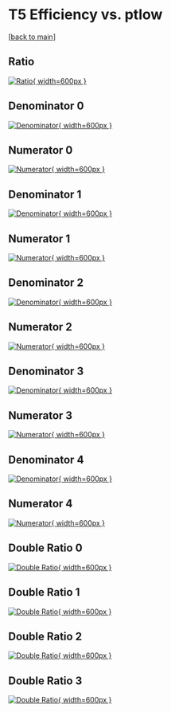 # T5 Efficiency vs. ptlow

[[back to main](./)]



## Ratio

[![Ratio](../mtv/var/T5_base_0_-1_eff_ptlow.png){ width=600px }](../mtv/var/T5_base_0_-1_eff_ptlow.pdf)

## Denominator 0

[![Denominator](../mtv/den/T5_base_0_-1_eff_ptlow_den0.png){ width=600px }](../mtv/den/T5_base_0_-1_eff_ptlow_den0.pdf)

## Numerator 0

[![Numerator](../mtv/num/T5_base_0_-1_eff_ptlow_num0.png){ width=600px }](../mtv/num/T5_base_0_-1_eff_ptlow_num0.pdf)

## Denominator 1

[![Denominator](../mtv/den/T5_base_0_-1_eff_ptlow_den1.png){ width=600px }](../mtv/den/T5_base_0_-1_eff_ptlow_den1.pdf)

## Numerator 1

[![Numerator](../mtv/num/T5_base_0_-1_eff_ptlow_num1.png){ width=600px }](../mtv/num/T5_base_0_-1_eff_ptlow_num1.pdf)

## Denominator 2

[![Denominator](../mtv/den/T5_base_0_-1_eff_ptlow_den2.png){ width=600px }](../mtv/den/T5_base_0_-1_eff_ptlow_den2.pdf)

## Numerator 2

[![Numerator](../mtv/num/T5_base_0_-1_eff_ptlow_num2.png){ width=600px }](../mtv/num/T5_base_0_-1_eff_ptlow_num2.pdf)

## Denominator 3

[![Denominator](../mtv/den/T5_base_0_-1_eff_ptlow_den3.png){ width=600px }](../mtv/den/T5_base_0_-1_eff_ptlow_den3.pdf)

## Numerator 3

[![Numerator](../mtv/num/T5_base_0_-1_eff_ptlow_num3.png){ width=600px }](../mtv/num/T5_base_0_-1_eff_ptlow_num3.pdf)

## Denominator 4

[![Denominator](../mtv/den/T5_base_0_-1_eff_ptlow_den4.png){ width=600px }](../mtv/den/T5_base_0_-1_eff_ptlow_den4.pdf)

## Numerator 4

[![Numerator](../mtv/num/T5_base_0_-1_eff_ptlow_num4.png){ width=600px }](../mtv/num/T5_base_0_-1_eff_ptlow_num4.pdf)

## Double Ratio 0

[![Double Ratio](../mtv/ratio/T5_base_0_-1_eff_ptlow_ratio0.png){ width=600px }](../mtv/ratio/T5_base_0_-1_eff_ptlow_ratio0.pdf)

## Double Ratio 1

[![Double Ratio](../mtv/ratio/T5_base_0_-1_eff_ptlow_ratio1.png){ width=600px }](../mtv/ratio/T5_base_0_-1_eff_ptlow_ratio1.pdf)

## Double Ratio 2

[![Double Ratio](../mtv/ratio/T5_base_0_-1_eff_ptlow_ratio2.png){ width=600px }](../mtv/ratio/T5_base_0_-1_eff_ptlow_ratio2.pdf)

## Double Ratio 3

[![Double Ratio](../mtv/ratio/T5_base_0_-1_eff_ptlow_ratio3.png){ width=600px }](../mtv/ratio/T5_base_0_-1_eff_ptlow_ratio3.pdf)


